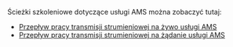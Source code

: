 Ścieżki szkoleniowe dotyczące usługi AMS można zobaczyć tutaj:

* [Przepływ pracy transmisji strumieniowej na żywo usługi AMS](https://azure.microsoft.com/documentation/learning-paths/media-services-streaming-live/)
* [Przepływ pracy transmisji strumieniowej na żądanie usługi AMS](https://azure.microsoft.com/documentation/learning-paths/media-services-streaming-on-demand/)



<!--HONumber=Nov16_HO2-->


